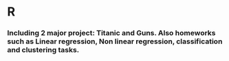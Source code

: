 # R 
### Including 2 major project: Titanic and Guns. Also homeworks such as Linear regression, Non linear regression, classification and clustering tasks.
